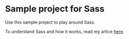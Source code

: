 # Sample project for Sass

Use this sample project to play around Sass.

To understand Sass and how it works, read my artice [here](https://medium.com/me/stories/public).

